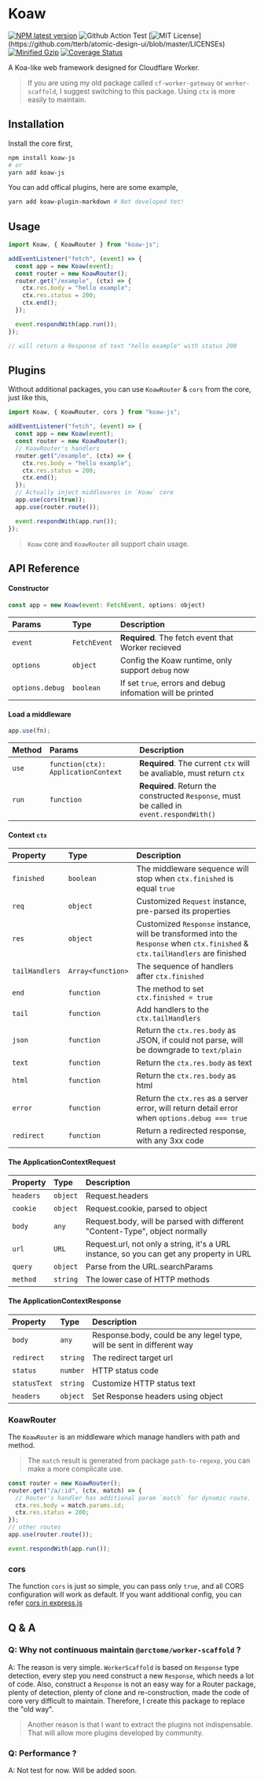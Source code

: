 # Koaw

[![NPM latest version](https://badgen.net/npm/v/koaw-js)](https://www.npmjs.com/package/koaw-js)
![Github Action Test](https://github.com/arctome/koaw/actions/workflows/test.yml/badge.svg)
[![MIT License](https://img.shields.io/apm/l/atomic-design-ui.svg?)](https://github.com/tterb/atomic-design-ui/blob/master/LICENSEs)
[![Minified Gzip](https://badgen.net/bundlephobia/minzip/koaw-js)](https://bundlephobia.com/package/koaw-js)
[![Coverage Status](https://coveralls.io/repos/github/arctome/koaw/badge.svg?branch=main)](https://coveralls.io/github/arctome/koaw?branch=main)

A Koa-like web framework designed for Cloudflare Worker.

> If you are using my old package called `cf-worker-gateway` or `worker-scaffold`, I suggest switching to this package. Using `ctx` is more easily to maintain.

## Installation

Install the core first,

```bash
npm install koaw-js
# or
yarn add koaw-js
```

You can add offical plugins, here are some example,

```bash
yarn add koaw-plugin-markdown # Not developed Yet!
```

## Usage

```javascript
import Koaw, { KoawRouter } from "koaw-js";

addEventListener("fetch", (event) => {
  const app = new Koaw(event);
  const router = new KoawRouter();
  router.get("/example", (ctx) => {
    ctx.res.body = "hello example";
    ctx.res.status = 200;
    ctx.end();
  });

  event.respondWith(app.run());
});

// will return a Response of text "hello example" with status 200
```

## Plugins

Without additional packages, you can use `KoawRouter` & `cors` from the core, just like this,

```javascript
import Koaw, { KoawRouter, cors } from "koaw-js";

addEventListener("fetch", (event) => {
  const app = new Koaw(event);
  const router = new KoawRouter();
  // KoawRouter's handlers
  router.get("/example", (ctx) => {
    ctx.res.body = "hello example";
    ctx.res.status = 200;
    ctx.end();
  });
  // Actually inject middlewares in `Koaw` core
  app.use(cors(true));
  app.use(router.route());

  event.respondWith(app.run());
});
```

> `Koaw` core and `KoawRouter` all support chain usage.

## API Reference

#### Constructor

```javascript
const app = new Koaw(event: FetchEvent, options: object)
```

| Params          | Type         | Description                                                |
| :-------------- | :----------- | :--------------------------------------------------------- |
| `event`         | `FetchEvent` | **Required**. The fetch event that Worker recieved         |
| `options`       | `object`     | Config the Koaw runtime, only support `debug` now          |
| `options.debug` | `boolean`    | If set `true`, errors and debug infomation will be printed |

#### Load a middleware

```javascript
app.use(fn);
```

| Method | Params                              | Description                                                                              |
| :----- | :---------------------------------- | :--------------------------------------------------------------------------------------- |
| `use`  | `function(ctx): ApplicationContext` | **Required**. The current `ctx` will be avaliable, must return `ctx`                     |
| `run`  | `function`                          | **Required**. Return the constructed `Response`, must be called in `event.respondWith()` |

#### Context `ctx`

| Property       | Type              | Description                                                                                                                   |
| :------------- | :---------------- | :---------------------------------------------------------------------------------------------------------------------------- |
| `finished`     | `boolean`         | The middleware sequence will stop when `ctx.finished` is equal `true`                                                         |
| `req`          | `object`          | Customized `Request` instance, pre-parsed its properties                                                                      |
| `res`          | `object`          | Customized `Response` instance, will be transformed into the `Response` when `ctx.finished` & `ctx.tailHandlers` are finished |
| `tailHandlers` | `Array<function>` | The sequence of handlers after `ctx.finished`                                                                                 |
| `end`          | `function`        | The method to set `ctx.finished = true`                                                                                       |
| `tail`         | `function`        | Add handlers to the `ctx.tailHandlers`                                                                                        |
| `json`         | `function`        | Return the `ctx.res.body` as JSON, if could not parse, will be downgrade to `text/plain`                                      |
| `text`         | `function`        | Return the `ctx.res.body` as text                                                                                             |
| `html`         | `function`        | Return the `ctx.res.body` as html                                                                                             |
| `error`        | `function`        | Return the `ctx.res` as a server error, will return detail error when `options.debug === true`                                |
| `redirect`     | `function`        | Return a redirected response, with any 3xx code                                                                               |

#### The ApplicationContextRequest

| Property  | Type     | Description                                                                             |
| :-------- | :------- | :-------------------------------------------------------------------------------------- |
| `headers` | `object` | Request.headers                                                                         |
| `cookie`  | `object` | Request.cookie, parsed to object                                                        |
| `body`    | `any`    | Request.body, will be parsed with different "Content-Type", object normally             |
| `url`     | `URL`    | Request.url, not only a string, it's a URL instance, so you can get any property in URL |
| `query`   | `object` | Parse from the URL.searchParams                                                         |
| `method`  | `string` | The lower case of HTTP methods                                                          |

#### The ApplicationContextResponse

| Property     | Type     | Description                                                           |
| :----------- | :------- | :-------------------------------------------------------------------- |
| `body`       | `any`    | Response.body, could be any legel type, will be sent in different way |
| `redirect`   | `string` | The redirect target url                                               |
| `status`     | `number` | HTTP status code                                                      |
| `statusText` | `string` | Customize HTTP status text                                            |
| `headers`    | `object` | Set Response headers using object                                     |

### KoawRouter

The `KoawRouter` is an middleware which manage handlers with path and method.

> The `match` result is generated from package `path-to-regexp`, you can make a more complicate use.

```javascript
const router = new KoawRouter();
router.get("/a/:id", (ctx, match) => {
  // Router's handler has additional param `match` for dynamic route.
  ctx.res.body = match.params.id;
  ctx.res.status = 200;
});
// other routes
app.use(router.route());

event.respondWith(app.run());
```

### cors

The function `cors` is just so simple, you can pass only `true`, and all CORS configuration will work as default. If you want additional config, you can refer [cors in express.js](https://www.npmjs.com/package/cors)

## Q & A

### Q: Why not continuous maintain `@arctome/worker-scaffold` ?

A: The reason is very simple. `WorkerScaffold` is based on `Response` type detection, every step you need construct a new `Response`, which needs a lot of code. Also, construct a `Response` is not an easy way for a Router package, plenty of detection, plenty of clone and re-construction, made the code of core very difficult to maintain. Therefore, I create this package to replace the "old way".

> Another reason is that I want to extract the plugins not indispensable. That will allow more plugins developed by community.

### Q: Performance ?

A: Not test for now. Will be added soon.
